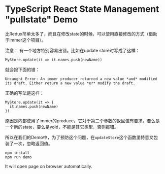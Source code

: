 TypeScript React State Management "pullstate" Demo
==================================================

比Redux简单太多了，而且在修改state的时候，可以使用直接修改的方式（借助于immer这个项目）。

注意：
有一个地方特别容易出错。比如在update store时写成了这样：

```
MyStore.update(it => it.names.push(newName))
```

就会报下面的错：

```
Uncaught Error: An immer producer returned a new value *and* modified its draft. Either return a new value *or* modify the draft.
```

正确的写法是这样：

```
MyStore.update(it => {
  it.names.push(newName)
})
```

原因是内部使用了immer的produce，它对于第二个参数的返回值有要求，要么是一个新的state，要么是void，不能是其它类型，否则报错。

所以在我们的Demo中，为了预防这个问题，在`updateStore`这个函数里特意又包装了一次，忽略返回值。

```
npm install
npm run demo
```

It will open page on browser automatically.
